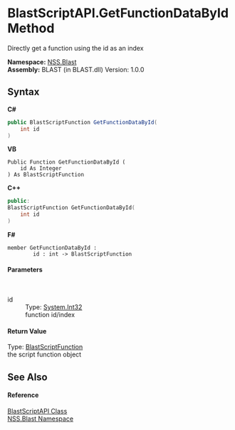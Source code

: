# BlastScriptAPI.GetFunctionDataById Method 
 

Directly get a function using the id as an index

**Namespace:**&nbsp;<a href="88b55311-4a89-0894-e27a-e157e443c7f7.md">NSS.Blast</a><br />**Assembly:**&nbsp;BLAST (in BLAST.dll) Version: 1.0.0

## Syntax

**C#**<br />
``` C#
public BlastScriptFunction GetFunctionDataById(
	int id
)
```

**VB**<br />
``` VB
Public Function GetFunctionDataById ( 
	id As Integer
) As BlastScriptFunction
```

**C++**<br />
``` C++
public:
BlastScriptFunction GetFunctionDataById(
	int id
)
```

**F#**<br />
``` F#
member GetFunctionDataById : 
        id : int -> BlastScriptFunction 

```


#### Parameters
&nbsp;<dl><dt>id</dt><dd>Type: <a href="https://docs.microsoft.com/dotnet/api/system.int32" target="_blank" rel="noopener noreferrer">System.Int32</a><br />function id/index</dd></dl>

#### Return Value
Type: <a href="4c6d14f4-14ae-a622-3763-13b615f5d263.md">BlastScriptFunction</a><br />the script function object

## See Also


#### Reference
<a href="e6f5a4bb-3337-aec4-3768-690bdad3c62b.md">BlastScriptAPI Class</a><br /><a href="88b55311-4a89-0894-e27a-e157e443c7f7.md">NSS.Blast Namespace</a><br />